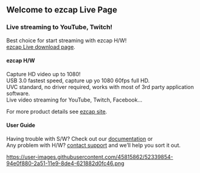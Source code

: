 ## Welcome to ezcap Live Page

### Live streaming to YouTube, Twitch!

Best choice for start streaming with ezcap H/W!  
[ezcap Live download page](https://github.com/ezcapLive/ezcap-Live/releases).  

#### ezcap H/W

Capture HD video up to 1080!  
USB 3.0 fastest speed, capture up yo 1080 60fps full HD.  
UVC standard, no driver required, works with most of 3rd party application software.  
Live video streaming for YouTube, Twitch, Facebook...  

For more product details see [ezcap site](http://www.ezcap.com).  

#### User Guide

Having trouble with S/W? Check out our [documentation](https://github.com/ezcapLive/User-Guide) or  
Any problem with H/W? [contact support](http://www.ezcap.com/article_list_122.html) and we’ll help you sort it out.

https://user-images.githubusercontent.com/45815862/52339854-94e0f880-2a51-11e9-8de4-621882d0fc46.png

